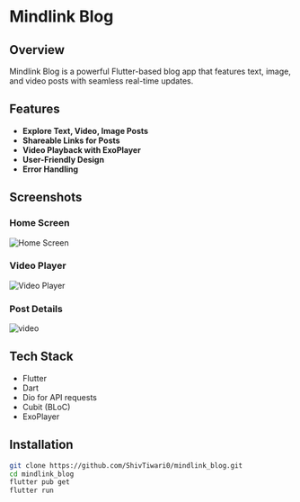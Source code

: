 # Mindlink Blog



## Overview

Mindlink Blog is a powerful Flutter-based blog app that features text, image, and video posts with seamless real-time updates.

## Features

- **Explore Text, Video, Image Posts**
- **Shareable Links for Posts**
- **Video Playback with ExoPlayer**
- **User-Friendly Design**
- **Error Handling**

## Screenshots

### Home Screen
![Home Screen](screenshots/screenshot1.png)

### Video Player
![Video Player](screenshots/screenshot2.png)

### Post Details
![video](screenshots/screenshot3.png)

## Tech Stack

- Flutter
- Dart
- Dio for API requests
- Cubit (BLoC)
- ExoPlayer

## Installation

```bash
git clone https://github.com/ShivTiwari0/mindlink_blog.git
cd mindlink_blog
flutter pub get
flutter run
